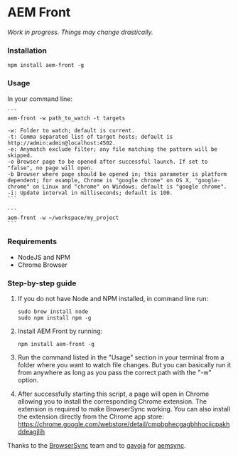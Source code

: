 # AEM Front

_Work in progress. Things may change drastically._

### Installation

```
npm install aem-front -g
```

### Usage

In your command line:

    ```
    aem-front -w path_to_watch -t targets

    -w: Folder to watch; default is current.
    -t: Comma separated list of target hosts; default is http://admin:admin@localhost:4502.
    -e: Anymatch exclude filter; any file matching the pattern will be skipped.
    -o Browser page to be opened after successful launch. If set to "false", no page will open.
    -b Browser where page should be opened in; this parameter is platform dependent; for example, Chrome is "google chrome" on OS X, "google-chrome" on Linux and "chrome" on Windows; default is "google chrome".
    -i: Update interval in milliseconds; default is 100.
    ```

    ```
    aem-front -w ~/workspace/my_project
    ```

### Requirements
- NodeJS and NPM
- Chrome Browser

### Step-by-step guide
1. If you do not have Node and NPM installed, in command line run:

    ```
    sudo brew install node
    sudo npm install npm -g
    ```

2. Install AEM Front by running:

    ```
    npm install aem-front -g
    ```

3. Run the command listed in the "Usage" section in your terminal from a folder where you want to watch file changes. But you can basically run it from anywhere as long as you pass the correct path with the "-w" option.

4. After successfully starting this script, a page will open in Chrome allowing you to install the corresponding Chrome extension. The extension is required to make BrowserSync working. You can also install the extension directly from the Chrome app store: https://chrome.google.com/webstore/detail/cmpbphecgagbhhociicpakhddeagjlih


Thanks to the [BrowserSync](https://www.npmjs.com/package/browser-sync) team and to [gavoja](https://github.com/gavoja) for [aemsync](https://www.npmjs.com/package/aemsync).
